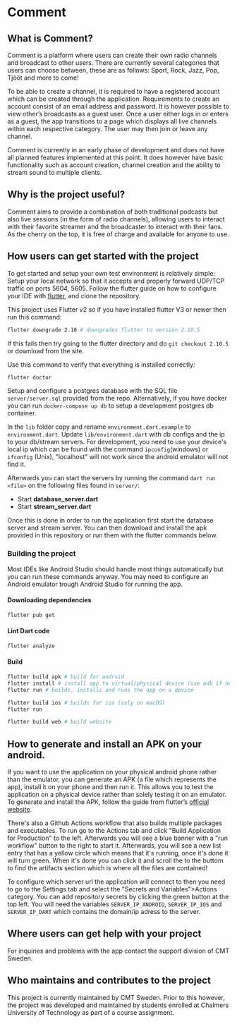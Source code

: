 # Comment

## What is Comment?
Comment is a platform where users can create their own radio channels and broadcast to other users. 
There are currently several categories that users can choose between, these are as follows:
Sport, Rock, Jazz, Pop, Tjööt and more to come!

To be able to create a channel, it is required to have a registered account which can be created through the application. Requirements to create an account consist of an email address and password. It is however possible to view other’s broadcasts as a guest user. 
Once a user either logs in or enters as a guest, the app transitions to a page which displays all live channels within each respective category. The user may then join or leave any channel.

Comment is currently in an early phase of development and does not have all planned features implemented at this point. It does however have basic functionality such as account creation, channel creation and the ability to stream sound to multiple clients.

## Why is the project useful?
Comment aims to provide a combination of both traditional podcasts but also live sessions (in the form of radio channels), allowing users to interact with their favorite streamer and the broadcaster to interact with their fans. As the cherry on the top, it is free of charge and available for anyone to use. 

## How users can get started with the project
To get started and setup your own test environment is relatively simple:
Setup your local network so that it accepts and properly forward UDP/TCP traffic on ports 5604, 5605.
Follow the flutter guide on how to configure your IDE with [flutter](https://docs.flutter.dev/get-started/editor), and clone the repository.

This project uses Flutter v2 so if you have installed flutter V3 or newer then run this command:
```bash
flutter downgrade 2.10 # downgrades flutter to version 2.10.5
```
If this fails then try going to the flutter directory and do `git checkout 2.10.5` or download from the site.

Use this command to verify that everything is installed correctly:
```bash
flutter doctor
```

Setup and configure a postgres database with the SQL file `server/server.sql` provided from the repo.
Alternatively, if you have docker you can run `docker-compose up db` to setup a development postgres db container.

In the `lib` folder copy and rename `environment.dart.example` to `environment.dart`. 
Update `lib/environment.dart` with db configs and the ip to your db/stream servers. 
For development, you need to use your device's local ip which can be found with the 
command `ipconfig`(windows) or `ifconfig` (Unix), "localhost" will not work since the android emulator will not find it. 

Afterwards you can start the servers by running the command `dart run <file>` on the following files found in `server/`:
- Start **database_server.dart**
- Start **stream_server.dart**

Once this is done in order to run the application first start the database server and stream server. 
You can then download and install the apk provided in this repository or run them with the flutter commands below.

### Building the project
Most IDEs like Android Studio should handle most things automatically but you can run  these commands  anyway.
You may need to configure an Android emulator trough Android Studio for running the app.

#### Downloading dependencies
```bash
flutter pub get
```

#### Lint Dart code
```bash
flutter analyze
```

#### Build
```bash
flutter build apk # build for android
flutter install # install app to virtual/physical device (use adb if needed)
flutter run # builds, installs and runs the app on a device

flutter build ios # builds for ios (only on macOS)
flutter run

flutter build web # build website
```

## How to generate and install an APK on your android. 
If you want to use the application on your physical android phone rather than the emulator, you can generate an APK (a file which represents the app), install it on your phone and then run it. This allows you to test the application on a physical device rather than solely testing it on an emulator. 
To generate and install the APK, follow the guide from flutter’s [official website](https://docs.flutter.dev/deployment/android). 

There's also a Github Actions workflow that also builds multiple packages and executables. To run go to the Actions tab and click "Build Application for Production" to the left. Afterwards you will see a blue banner with a "run workflow" button to the right to start it. Afterwards, you will see a new list entry that has a yellow circle which means that it's running, once it's done it will turn green. When it's done you can click it and scroll the to the buttom to  find the artifacts section which is where all the files are contained!

To configure which server url the application will connect to then you need to go to the Settings tab and select the  "Secrets and Variables">Actions category. You can add repository secrets by clicking the green button at the top left. You will need the variables `SERVER_IP_ANDROID`, `SERVER_IP_IOS` and `SERVER_IP_DART`  which contains the domain/ip adress to the server.

## Where users can get help with your project
For inquiries and problems with the app contact the support division of CMT Sweden. 

## Who maintains and contributes to the project
This project is currently maintained by CMT Sweden. Prior to this however, the project was developed and maintained by students enrolled at Chalmers University of Technology as part of a course assignment.
